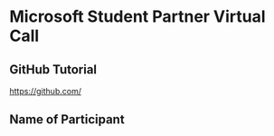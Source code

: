 # Microsoft Student Partner Virtual Call

## GitHub Tutorial

https://github.com/

## Name of Participant

